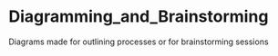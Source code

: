 # Diagramming_and_Brainstorming
Diagrams made for outlining processes or for brainstorming sessions
